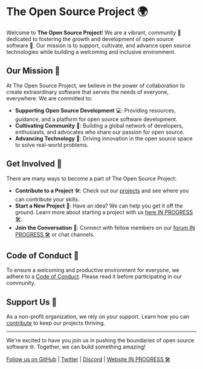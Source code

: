 # The Open Source Project 🌍

Welcome to **The Open Source Project**! We are a vibrant, community 🤝 dedicated to fostering the growth and development of open source software 🚀. Our mission is to support, cultivate, and advance open source technologies while building a welcoming and inclusive environment.

## Our Mission 🎯
At The Open Source Project, we believe in the power of collaboration to create extraordinary software that serves the needs of everyone, everywhere. We are committed to:

- **Supporting Open Source Development** 💻: Providing resources, guidance, and a platform for open source software development.
- **Cultivating Community** 🌱: Building a global network of developers, enthusiasts, and advocates who share our passion for open source.
- **Advancing Technology** 🔧: Driving innovation in the open source space to solve real-world problems.

## Get Involved 👐
There are many ways to become a part of The Open Source Project:

- **Contribute to a Project** 🛠️: Check out our [projects]([link-to-projects](https://github.com/orgs/The-Open-Source-Project-TOSP/repositories)) and see where you can contribute your skills.
- **Start a New Project** 🌟: Have an idea? We can help you get it off the ground. Learn more about starting a project with us [here IN PROGRESS 🛠️](link-to-start-project).
- **Join the Conversation** 💬: Connect with fellow members on our [forum IN PROGRESS 🛠️](link-to-forum) or chat channels.

## Code of Conduct 📜
To ensure a welcoming and productive environment for everyone, we adhere to a [Code of Conduct](link-to-code-of-conduct). Please read it before participating in our community.

## Support Us 💖
As a non-profit organization, we rely on your support. Learn how you can [contribute](link-to-donate) to keep our projects thriving.

---

We're excited to have you join us in pushing the boundaries of open source software 🌐. Together, we can build something amazing!

[Follow us on GitHub](https://github.com/The-Open-Source-Project-TOSP) | [Twitter](https://twitter.com/OpenSource_TOSP) | [Discord](https://discord.com/invite/QMzvmuSh2v) | [Website IN PROGRESS 🛠️]()
